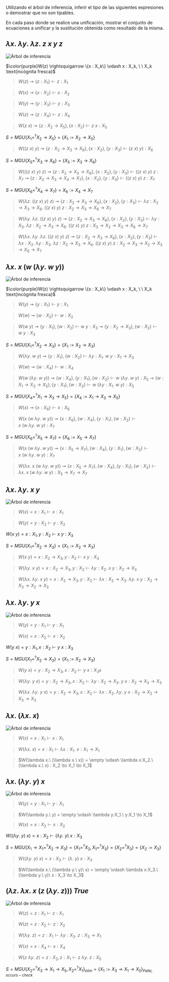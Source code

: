 Utilizando el árbol de inferencia, inferir el tipo de las siguientes expresiones o demostrar que no son tipables.

En cada paso donde se realice una unificación, mostrar el conjunto de ecuaciones a unificar y la sustitución obtenida como resultado de la misma.

## $\lambda x.\ \lambda y.\ \lambda z.\ z\ x\ y\ z$


![Árbol de inferencia](./img/image%20copy%202.png)

$\color{purple}W(z) \rightsquigarrow \{x : X_k\} \vdash x : X_k, \ \ X_k \text{incógnita fresca}$

> $W(z) \rightsquigarrow \{z:X_1\} \vdash z:X_1$

> $W(x) \rightsquigarrow \{x:X_2\} \vdash x:X_2$

> $W(y) \rightsquigarrow \{y:X_3\} \vdash y:X_3$

> $W(z) \rightsquigarrow \{z:X_4\} \vdash z:X_4$


> $W(z\ x) \rightsquigarrow \{z:X_2 \to X_5\}, \{x:X_2\} \vdash z\ x : X_5$

$S=MGU\{X_1 =^? X_2 \to X_5\} = \{X_1 := X_2 \to X_5\}$

> $W((z\ x)\ y) \rightsquigarrow \{z:X_2 \to X_3 \to X_6\}, \{x:X_2\}, \{y:X_3\} \vdash (z\ x)\ y) : X_6$

$S=MGU\{X_5 =^? X_3 \to X_6\} = \{X_5 := X_3 \to X_6\}$

> $W(((z\ x)\ y)\ z) \rightsquigarrow \{z:X_2 \to X_3 \to X_6\}, \{x:X_2\}, \{y:X_3\} \vdash ((z\ x)\ y)\ z : X_7 \rightsquigarrow \{z:X_2 \to X_3 \to X_4 \to X_7\}, \{x:X_2\}, \{y:X_3\} \vdash ((z\ x)\ y)\ z : X_7$

$S=MGU\{X_6 =^? X_4 \to X_7\} = X_6 := X_4 \to X_7$ 



> $W(\lambda z.\ ((z\ x)\ y)\ z) \rightsquigarrow \{z:X_2 \to X_3 \to X_6\}, \{x:X_2\}, \{y:X_3\} \vdash \lambda z: X_2 \to X_3 \to X_6.\ ((z\ x)\ y)\ z : X_2 \to X_3 \to X_6 \to X_7$

> $W(\lambda y.\ \lambda z.\ ((z\ x)\ y)\ z) \rightsquigarrow \{z:X_2 \to X_3 \to X_6\}, \{x:X_2\}, \{y:X_3\} \vdash \lambda y:X_3.\ \lambda z: X_2 \to X_3 \to X_6.\ ((z\ x)\ y)\ z : X_3 \to X_2 \to X_3 \to X_6 \to X_7$

> $W(\lambda x.\ \lambda y.\ \lambda z.\ ((z\ x)\ y)\ z) \rightsquigarrow \{z:X_2 \to X_3 \to X_6\}, \{x:X_2\}, \{y:X_3\} \vdash \lambda x:X_2 .\ \lambda y:X_3.\ \lambda z: X_2 \to X_3 \to X_6.\ ((z\ x)\ y)\ z : X_2 \to X_3 \to X_2 \to X_3 \to X_6 \to X_7$


## $\lambda x.\ x\ (w\ (\lambda y.\ w\ y))$


![Árbol de inferencia](./img/image%20copy%203.png)

$\color{purple}W(z) \rightsquigarrow \{x : X_k\} \vdash x : X_k, \ \ X_k \text{incógnita fresca}$

> $W(y) \rightsquigarrow \{y:X_1\} \vdash y:X_1$

> $W(w) \rightsquigarrow \{w:X_2\} \vdash w:X_2$


> $W(w\ y) \rightsquigarrow \{y:X_1\}, \{w:X_2\} \vdash w\ y : X_3 \rightsquigarrow \{y:X_2 \to X_3\}, \{w:X_2\} \vdash w\ y : X_3$

$S = MGU\{X_1 =^? X_2 \to X_3\} = \{X_1 := X_2 \to X_3\}$

> $W(\lambda y.\ w\ y) \rightsquigarrow \{y:X_1\}, \{w:X_2\} \vdash \lambda y:X_1.\ w\ y : X_1 \to X_3$

> $W(w) \rightsquigarrow \{w:X_4\} \vdash w:X_4$

> $W(w\ (\lambda y.\ w\ y)) \rightsquigarrow  \{w:X_4\}, \{y:X_1\}, \{w:X_2\} \vdash w\ (\lambda y.\ w\ y) : X_5 \rightsquigarrow \{w:X_1 \to X_3 \to X_5\}, \{y:X_1\}, \{w:X_2\} \vdash w\ (\lambda y:X_1.\ w\ y) : X_5$

$S = MGU\{X_4 =^? X_1 \to X_3 \to X_5\} = \{X_4 := X_1 \to X_3 \to X_5\}$

> $W(x) \rightsquigarrow \{x:X_6\} \vdash x:X_6$

> $W(x\ (w\ \lambda y.\ w\ y)) \rightsquigarrow  \{x:X_6\}, \{w:X_4\}, \{y:X_1\}, \{w:X_2\} \vdash x\ (w\ \lambda y.\ w\ y) : X_7$

$S = MGU\{X_6 =^? X_5 \to X_7 \} = \{X_6 := X_5 \to X_7\}$

> $W(x\ (w\ \lambda y.\ w\ y)) \rightsquigarrow  \{x:X_5 \to X_7\}, \{w:X_4\}, \{y:X_1\}, \{w:X_2\} \vdash x\ (w\ \lambda y.\ w\ y) : X_7$

> $W(\lambda x.\ x\ (w\ \lambda y.\ w\ y)) \rightsquigarrow  \{x:X_5 \to X_7\}, \{w:X_4\}, \{y:X_1\}, \{w:X_2\} \vdash \lambda x.\ x\ (w\ \lambda y.\ w\ y) : X_5 \to X_7 \to X_7$


## $\lambda x.\ \lambda y.\ x\ y$


![Árbol de inferencia](./img/image%20copy%204.png)

> $W(x) = x:X_1 \vdash x:X_1$

> $W(y) = y:X_2 \vdash y:X_2$

$W(x\ y) = x:X_1, y:X_2 \vdash x\ y:X_3$

$S = MGU\{X_1 =^? X_2 \to X_3\} = \{X_1 := X_2 \to X_3\}$

> $W(x\ y) = x:X_2 \to X_3, y:X_2 \vdash x\ y:X_3$

> $W(\lambda y.\ x\ y) = x:X_2 \to X_3, y:X_2 \vdash \lambda y:X_2.\ x\ y:X_2 \to X_3$

> $W(\lambda x.\ \lambda y.\ x\ y) = x:X_2 \to X_3, y:X_2 \vdash \lambda x:X_2 \to X_3.\ \lambda y.\ x\ y:X_2 \to X_3 \to X_2 \to X_3$


## $\lambda x.\ \lambda y.\ y\ x$


![Árbol de inferencia](./img/image%20copy%205.png)

> $W(y) = y:X_1 \vdash y:X_1$

> $W(x) = x:X_2 \vdash x:X_2$

 $W(y\ x) = y:X_1, x:X_2 \vdash y\ x:X_3$

$S = MGU\{X_1 =^? X_2 \to X_3\} = \{X_1 := X_2 \to X_3\}$

> $W(y\ x) = y:X_2 \to X_3, x:X_2 \vdash y\ x:X_3s$

> $W(\lambda y.\ y\ x) = y:X_2 \to X_3, x:X_2 \vdash \lambda y:X_2 \to X_3.\ y\ x:X_2 \to X_3 \to  X_3$

> $W(\lambda x.\ \lambda y.\ y\ x) = y:X_2 \to X_3, x:X_2 \vdash \lambda x:X_2.\ \lambda y.\ y\ x: X_2 \to X_2 \to X_3 \to  X_3$


## $\lambda x.\ (\lambda x.\ x)$


![Árbol de inferencia](./img/image%20copy%206.png)

> $W(x) = x:X_1 \vdash x:X_1$

> $W(\lambda x.\ x) = x:X_1 \vdash \lambda x:X_1.\ x : X_1 \to X_1$

> $W(\lambda x.\ (\lambda x.\ x)) = \empty \vdash \lambda x:X_2.\ (\lambda x.\ x) : X_2 \to X_1 \to X_1$


## $\lambda x.\ (\lambda y.\ y)\ x$

![Árbol de inferencia](./img/image%20copy%207.png)

>$W(y) = y:X_1 \vdash y:X_1$

>$W(\lambda y.\ y) = \empty \vdash \lambda y:X_1.\ y:X_1 \to X_1$

>$W(x) = x:X_2 \vdash x:X_2$

$W((\lambda y.\ y)\ x) = x:X_2 \vdash (\lambda y.\ y)\ x:X_3$

$S = MGU\{X_1 \to X_1 =^? X_2 \to X_3\} = \{X_1 =^? X_2, X_1 =^? X_3\} = \{X_2 =^? X_3\} = \{X_2 := X_3\}$

>$W((\lambda y.\ y)\ x) = x:X_3 \vdash (\lambda .\ y)\ x:X_3$

>$W(\lambda x.\ (\lambda y.\ y)\ x) = \empty \vdash \lambda x:X_3.\ (\lambda y.\ y)\ x : X_3 \to X_3$


## $(\lambda z.\ \lambda x.\ x\ (z\ (\lambda y.\ z)))\ True$

![Árbol de inferencia](./img/image%20copy%208.png)

>$W(z) = z:X_1 \vdash z:X_1$

>$W(z) = z:X_2 \vdash z:X_2$

> $W(\lambda y.\ z) = z:X_1 \vdash \lambda y:X_3.\ z: X_3 \to X_1$

> $W(x) = x:X_4 \vdash x:X_4$

> $W(z\ \lambda y.\ z) =z:X_2, z:X_1 \vdash z\ \lambda y.\ z : X_5$ 

$S = MGU\{X_2 =^? X_3 \to X_1 \to X_5, X_2 =^? X_1 \}_{elim} = \{X_1 := X_3 \to X_1 \to X_5 \}_{Falla, occurs-check}$